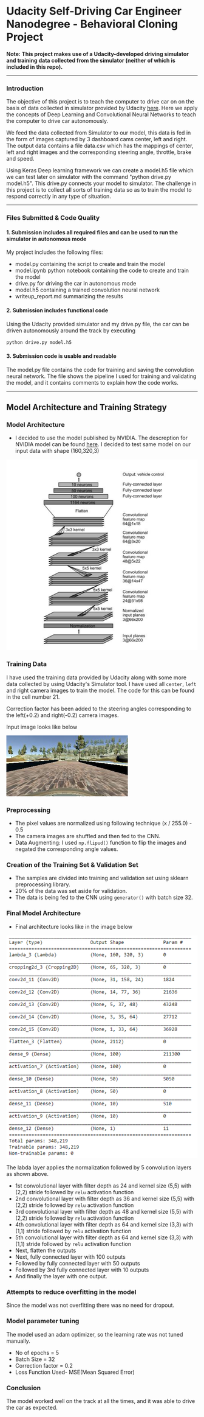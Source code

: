 # Udacity Self-Driving Car Engineer Nanodegree - Behavioral Cloning Project

**Note: This project makes use of a Udacity-developed driving simulator and training data collected from the simulator (neither of which is included in this repo).**

---

### Introduction
The objective of this project is to teach the computer to drive car on on the basis of data collected in simulator provided by Udacity [here](.amazonaws.com/video.udacity-data.com/topher/2016/December/584f6edd_data/data.zip). Here we apply the concepts of Deep Learning and Convolutional Neural Networks to teach the computer to drive car autonomously.

We feed the data collected from Simulator to our model, this data is fed in the form of images captured by 3 dashboard cams center, left and right. The output data contains a file data.csv which has the mappings of center, left and right images and the corresponding steering angle, throttle, brake and speed. 

Using Keras Deep learning framework we can create a model.h5 file which we can test later on simulator with the command "python drive.py model.h5". This drive.py connects your model to simulator. The challenge in this project is to collect all sorts of training data so as to train the model to respond correctly in any type of situation.

---

### Files Submitted & Code Quality

#### 1. Submission includes all required files and can be used to run the simulator in autonomous mode

My project includes the following files:
* model.py containing the script to create and train the model
* model.ipynb python notebook containing the code to create and train the model
* drive.py for driving the car in autonomous mode
* model.h5 containing a trained convolution neural network 
* writeup_report.md  summarizing the results

#### 2. Submission includes functional code

Using the Udacity provided simulator and my drive.py file, the car can be driven autonomously around the track by executing 
```sh
python drive.py model.h5
```

#### 3. Submission code is usable and readable

The model.py file contains the code for training and saving the convolution neural network. The file shows the pipeline I used for training and validating the model, and it contains comments to explain how the code works.

---

## Model Architecture and Training Strategy


###  Model Architecture

* I decided to use the model published by NVIDIA. The descreption for NVIDIA model can be found [here](https://images.nvidia.com/content/tegra/automotive/images/2016/solutions/pdf/end-to-end-dl-using-px.pdf). I decided to test same model on our input data with shape (160,320,3)

<img src="./images/NVIDIA.JPG">

### Training Data 

I have used the training data provided by Udacity along with some more data collected by using Udacity's Simulator tool. I have used all `center`, `left` and right camera images to train the model. The code for this can be found in the cell number 21.

Correction factor has been added to the steering angles corresponding to the left(+0.2) and right(-0.2) camera images.

Input image looks like below

<img src="./images/center_2016_12_01_13_32_53_357.jpg">

### Preprocessing

* The pixel values are normalized using following technique
    (x / 255.0) - 0.5
* The camera images are shuffled and then fed to the CNN.
* Data Augmenting: I used `np.flipud()` function to flip the images and negated the corresponding angle values.




### Creation of the Training Set & Validation Set

* The samples are divided into training and validation set using sklearn preprocessing library.
* 20% of the data was set aside for validation.
* The data is being fed to the CNN using `generator()` with batch size 32.

### Final Model Architecture

* Final architecture looks like in the image below

<img src="./images/mymodel.PNG">

The labda layer applies the normalization followed by 5 convolution layers as shown above.


* 1st convolutional layer with filter depth as 24 and kernel size (5,5) with (2,2) stride followed by `relu` activation function
* 2nd convolutional layer with filter depth as 36 and kernel size (5,5) with (2,2) stride followed by `relu` activation function
* 3rd convolutional layer with filter depth as 48 and kernel size (5,5) with (2,2) stride followed by `relu` activation function
* 4th convolutional layer with filter depth as 64 and kernel size (3,3) with (1,1) stride followed by `relu` activation function
* 5th convolutional layer with filter depth as 64 and kernel size (3,3) with (1,1) stride followed by `relu` activation function
* Next, flatten the outputs
* Next, fully connected layer with 100 outputs
* Followed by fully connected layer with 50 outputs
* Followed by 3rd fully connected layer with 10 outputs
* And finally the layer with one output.


### Attempts to reduce overfitting in the model
Since the model was not overfitting there was no need for dropout.

### Model parameter tuning
The model used an adam optimizer, so the learning rate was not tuned manually.

* No of epochs = 5
* Batch Size = 32
* Correction factor = 0.2
* Loss Function Used- MSE(Mean Squared Error)
 
### Conclusion
The model worked well on the track at all the times, and it was able to drive the car as expected.
